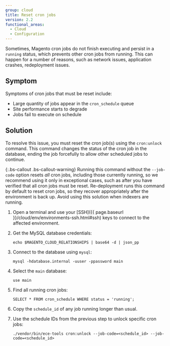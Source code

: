 ```yaml
---
group: cloud
title: Reset cron jobs
version: 2.2
functional_areas:
  - Cloud
  - Configuration
---
```


Sometimes, Magento cron jobs do not finish executing and persist in a `running` status, which prevents other cron jobs from running. This can happen for a number of reasons, such as network issues, application crashes, redeployment issues.

## Symptom

Symptoms of cron jobs that must be reset include:

*   Large quantity of jobs appear in the `cron_schedule` queue
*   Site performance starts to degrade
*   Jobs fail to execute on schedule

## Solution

To resolve this issue, you must reset the cron job(s) using the `cron:unlock` command. This command changes the status of the cron job in the database, ending the job forcefully to allow other scheduled jobs to continue.

{:.bs-callout .bs-callout-warning}
Running this command without the `--job-code` option resets _all_ cron jobs, including those currently running, so we recommend using it only in exceptional cases, such as after you have verified that all cron jobs must be reset. Re-deployment runs this command by default to reset cron jobs, so they recover appropriately after the environment is back up. Avoid using this solution when indexers are running.


1.  Open a terminal and use your [SSH]({{ page.baseurl }}/cloud/env/environments-ssh.html#ssh) keys to connect to the affected environment.

1.  Get the MySQL database credentials:

    ```shell
    echo $MAGENTO_CLOUD_RELATIONSHIPS | base64 -d | json_pp
    ```

1.  Connect to the database using `mysql`:

    ```shell
    mysql -hdatabase.internal -uuser -ppassword main
    ```

1.  Select the `main` database:

    ```shell
    use main
    ```

1.  Find all running cron jobs:

    ```shell
    SELECT * FROM cron_schedule WHERE status = 'running';
    ```

1.  Copy the `schedule_id` of any job running longer than usual.

1.  Use the schedule IDs from the previous step to unlock specific cron jobs:

    ```shell
    ./vendor/bin/ece-tools cron:unlock --job-code=<schedule_id> --job-code=<schedule_id>
    ```

